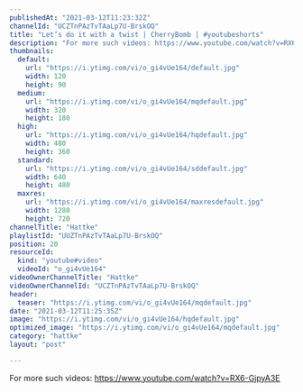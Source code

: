 ```yaml
---
publishedAt: "2021-03-12T11:23:32Z"
channelId: "UCZTnPAzTvTAaLp7U-BrskOQ"
title: "Let’s do it with a twist | CherryBomb | #youtubeshorts"
description: "For more such videos: https://www.youtube.com/watch?v=RX6-GjpyA3E"
thumbnails:
  default:
    url: "https://i.ytimg.com/vi/o_gi4vUe164/default.jpg"
    width: 120
    height: 90
  medium:
    url: "https://i.ytimg.com/vi/o_gi4vUe164/mqdefault.jpg"
    width: 320
    height: 180
  high:
    url: "https://i.ytimg.com/vi/o_gi4vUe164/hqdefault.jpg"
    width: 480
    height: 360
  standard:
    url: "https://i.ytimg.com/vi/o_gi4vUe164/sddefault.jpg"
    width: 640
    height: 480
  maxres:
    url: "https://i.ytimg.com/vi/o_gi4vUe164/maxresdefault.jpg"
    width: 1280
    height: 720
channelTitle: "Hattke"
playlistId: "UUZTnPAzTvTAaLp7U-BrskOQ"
position: 20
resourceId:
  kind: "youtube#video"
  videoId: "o_gi4vUe164"
videoOwnerChannelTitle: "Hattke"
videoOwnerChannelId: "UCZTnPAzTvTAaLp7U-BrskOQ"
header:
  teaser: "https://i.ytimg.com/vi/o_gi4vUe164/mqdefault.jpg"
date: "2021-03-12T11:25:35Z"
image: "https://i.ytimg.com/vi/o_gi4vUe164/hqdefault.jpg"
optimized_image: "https://i.ytimg.com/vi/o_gi4vUe164/mqdefault.jpg"
category: "hattke"
layout: "post"

---
```

For more such videos: https://www.youtube.com/watch?v=RX6-GjpyA3E